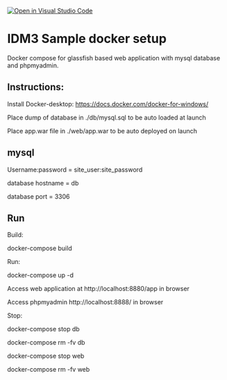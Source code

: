[![Open in Visual Studio Code](https://classroom.github.com/assets/open-in-vscode-c66648af7eb3fe8bc4f294546bfd86ef473780cde1dea487d3c4ff354943c9ae.svg)](https://classroom.github.com/online_ide?assignment_repo_id=9988240&assignment_repo_type=AssignmentRepo)
# IDM3 Sample docker setup

Docker compose for glassfish based web application with mysql database and phpmyadmin. 

## Instructions:
Install Docker-desktop:  https://docs.docker.com/docker-for-windows/

Place dump of database in ./db/mysql.sql to be auto loaded at launch

Place app.war file in ./web/app.war to be auto deployed on launch

## mysql

Username:password = site_user:site_password

database hostname = db

database port = 3306


## Run

Build:

docker-compose build

Run:

docker-compose up -d

Access web application at http://localhost:8880/app in browser

Access phpmyadmin  http://localhost:8888/ in browser

Stop:

docker-compose stop db

docker-compose rm -fv db

docker-compose stop web

docker-compose rm -fv web



